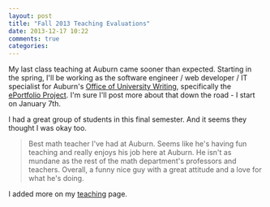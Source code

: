 ```yaml
---
layout: post
title: "Fall 2013 Teaching Evaluations"
date: 2013-12-17 10:22
comments: true
categories: 
---
```


My last class teaching at Auburn came sooner than expected. Starting in the spring, I'll be working as the software engineer / web developer / IT specialist for Auburn's [Office of University Writing](https://fp.auburn.edu/writing/), specifically the [ePortfolio Project](https://fp.auburn.edu/writing/eportfolio-project/). I'm sure I'll post more about that down the road - I start on January 7th.

I had a great group of students in this final semester. And it seems they thought I was okay too.

> Best math teacher I've had at Auburn. Seems like he's having fun teaching and really enjoys his job here at Auburn. He isn't as mundane as the rest of the math department's professors and teachers. Overall, a funny nice guy with a great attitude and a love for what he's doing.

I added more on my [teaching](/teaching/) page.